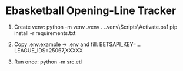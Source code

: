 # Ebasketball Opening-Line Tracker

1) Create venv:
   python -m venv .venv
   . .\.venv\Scripts\Activate.ps1
   pip install -r requirements.txt

2) Copy .env.example -> .env and fill:
   BETSAPI_KEY=...
   LEAGUE_IDS=25067,XXXXX

3) Run once:
   python -m src.etl
